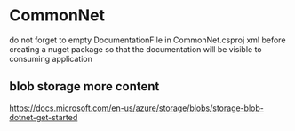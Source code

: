 # CommonNet

do not forget to empty DocumentationFile in CommonNet.csproj xml before creating a nuget package so that the documentation will be visible to consuming application 


## blob storage more content 

   https://docs.microsoft.com/en-us/azure/storage/blobs/storage-blob-dotnet-get-started